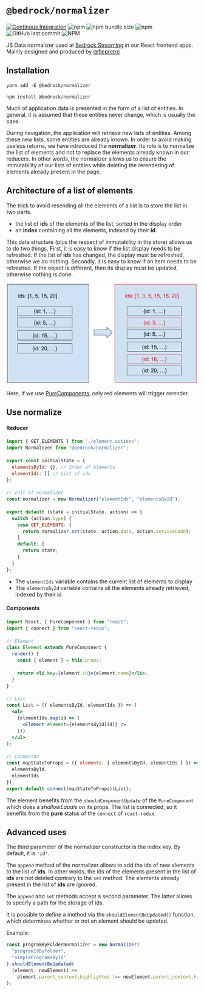 # `@bedrock/normalizer`

[![Continous Integration](https://github.com/M6Web/normalizer/actions/workflows/continuous-integration.yml/badge.svg)](https://github.com/M6Web/normalizer/actions/workflows/continuous-integration.yml)
![npm](https://img.shields.io/npm/v/@bedrock/normalizer)
![npm bundle size](https://img.shields.io/bundlephobia/minzip/@m6web/normalizer)
![npm](https://img.shields.io/npm/dy/@bedrock/normalizer)
![GitHub last commit](https://img.shields.io/github/last-commit/M6Web/normalizer)
![NPM](https://img.shields.io/npm/l/@bedrock/normalizer)

JS Data normalizer used at [Bedrock Streaming](https://www.bedrockstreaming.com/) in our React frontend apps.
Mainly designed and produced by [@flepretre](https://github.com/flepretre)

## Installation

```shell script
yarn add -E @bedrock/normalizer
```

```shell script
npm install @bedrock/normalizer
```

Much of application data is presented in the form of a list of entities.
In general, it is assumed that these entities never change, which is usually the case.

During navigation, the application will retrieve new lists of entities.
Among these new lists, some entities are already known.
In order to avoid making useless returns, we have introduced the **normalizer**.
Its role is to normalize the list of elements and not to replace the elements already known in our reducers.
In other words, the normalizer allows us to ensure the immutability of our lists of entities while deleting the rerendering of elements already present in the page.

## Architecture of a list of elements

The trick to avoid resending all the elements of a list is to store the list in two parts.

- the list of **ids** of the elements of the list, sorted in the display order
- an **index** containing all the elements, indexed by their **id**.

This data structure (plus the respect of immutability in the store) allows us to do two things.
First, it is easy to know if the list display needs to be refreshed.
If the list of **ids** has changed, the display must be refreshed, otherwise we do nothing.
Secondly, it is easy to know if an item needs to be refreshed.
If the object is different, then its display must be updated, otherwise nothing is done.

![rerender](./docs/rerender.png)

Here, if we use [PureComponents](https://facebook.github.io/react/docs/react-api.html#react.purecomponent), only red elements will trigger rerender.

## Use normalize

#### Reducer

```jsx harmony
import { GET_ELEMENTS } from "./element.actions";
import Normalizer from "@bedrock/normalizer";

export const initialState = {
  elementsById: {}, // Index of elements
  elementIds: [] // List of ids
};

// Init of normalizer
const normalizer = new Normalizer("elementIds", "elementsById");

export default (state = initialState, action) => {
  switch (action.type) {
    case GET_ELEMENTS: {
      return normalizer.set(state, action.data, action.serviceCode);
    }
    default: {
      return state;
    }
  }
};
```

- The `elementIds` variable contains the current list of elements to display
- The `elementsById` variable contains all the elements already retrieved, indexed by their id

#### Components

```jsx harmony
import React, { PureComponent } from "react";
import { connect } from "react-redux";

// Element
class Element extends PureComponent {
  render() {
    const { element } = this.props;

    return <li key={element.id}>{element.name}</li>;
  }
}

// List
const List = ({ elementsById, elementIds }) => (
  <ul>
    {elementIds.map(id => (
      <Element element={elementsById[id]} />
    ))}
  </ul>
);

// Connector
const mapStateToProps = ({ elements: { elementsById, elementIds } }) => ({
  elementsById,
  elementIds
});
export default connect(mapStateToProps)(List);
```

The element benefits from the `shouldComponentUpdate` of the `PureComponent` which does a _shallowEquals_ on its props.
The list is connected, so it benefits from the **pure** status of the `connect` of `react-redux`.

## Advanced uses

The third parameter of the normalizer constructor is the index key. By default, it is `'id'`.

The `append` method of the normalizer allows to add the ids of new elements to the list of **ids**.
In other words, the ids of the elements present in the list of **ids** are not deleted contrary to the `set` method.
The elements already present in the list of **ids** are ignored.

The `append` and `set` methods accept a second parameter. The latter allows to specify a path for the storage of ids.

It is possible to define a method via the `shouldElementBeUpdated()` function, which determines whether or not an element should be updated.

Example:

```jsx harmony
const programByFolderNormalizer = new Normalizer(
  "programIdByFolder",
  "simpleProgramsById"
).shouldElementBeUpdated(
  (element, newElement) =>
    element.parent_context.highlighted !== newElement.parent_context.highlighted
);
```

